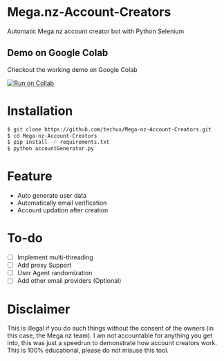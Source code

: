 # Mega.nz-Account-Creators
Automatic Mega.nz account creator bot with Python Selenium

## Demo on Google Colab
Checkout the working demo on Google Colab

[![Run on Collab](https://colab.research.google.com/assets/colab-badge.svg)](https://colab.research.google.com/github/techux/Mega-nz-Account-Creators/blob/main/Mega_nz_Account_Generator_Colab.ipynb)


# Installation
```bash
$ git clone https://github.com/techux/Mega-nz-Account-Creators.git
$ cd Mega-nz-Account-Creators
$ pip install -r requirements.txt
$ python accountGenerator.py
```

# Feature
- Auto generate user data
- Automatically email verification
- Account updation after creation

# To-do
- [ ] Implement multi-threading
- [ ] Add proxy Support
- [ ] User Agent randomization
- [ ] Add other email providers (Optional)

# Disclaimer
This is illegal if you do such things without the consent of the owners (in this case, the Mega.nz team). I am not accountable for anything you get into, this was just a speedrun to demonstrate how account creators work. This is 100% educational, please do not misuse this tool.
